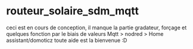 # routeur_solaire_sdm_mqtt
ceci est en cours de conception,
il manque la partie gradateur, forçage et quelques fonction par le biais de valeurs Mqtt > nodred > Home assistant/domoticz
toute aide est la bienvenue :D
